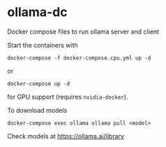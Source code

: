 # ollama-dc

Docker compose files to run ollama server and client

Start the containers with 

```
docker-compose -f docker-compose.cpu.yml up -d
```

or 

```
docker-compose up -d
```

for GPU support (requires `nvidia-docker`). 

To download models

```
docker-compose exec ollama ollama pull <model>
```

Check models at https://ollama.ai/library

